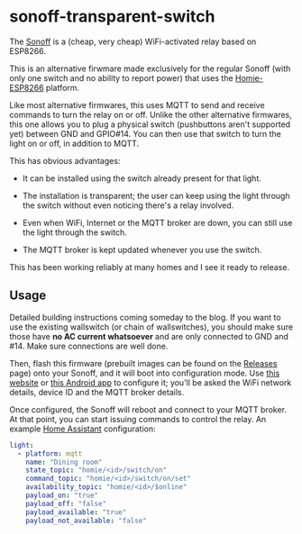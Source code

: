 # sonoff-transparent-switch

The [Sonoff][] is a (cheap, very cheap) WiFi-activated relay based on ESP8266.

This is an alternative firwmare made exclusively for the regular Sonoff (with
only one switch and no ability to report power) that uses the [Homie-ESP8266][]
platform.

Like most alternative firmwares, this uses MQTT to send and receive commands
to turn the relay on or off. Unlike the other alternative firmwares, this one
allows you to plug a physical switch (pushbuttons aren't supported yet) between
GND and GPIO#14. You can then use that switch to turn the light on or off,
in addition to MQTT.

This has obvious advantages:

 - It can be installed using the switch already present for that light.

 - The installation is transparent; the user can keep using the light through
   the switch without even noticing there's a relay involved.

 - Even when WiFi, Internet or the MQTT broker are down, you can still use the
   light through the switch.

 - The MQTT broker is kept updated whenever you use the switch.

This has been working reliably at many homes and I see it ready to release.

## Usage

Detailed building instructions coming someday to the blog. If you want to use
the existing wallswitch (or chain of wallswitches), you should make sure those
have **no AC current whatsoever** and are only connected to GND and #14. Make
sure connections are well done.

Then, flash this firmware (prebuilt images can be found on the [Releases][]
page) onto your Sonoff, and it will boot into configuration mode. Use [this
website](http://setup.homie-esp8266.marvinroger.fr) or
[this Android app](https://build.phonegap.com/apps/1906578/share) to
configure it; you'll be asked the WiFi network details, device ID and the MQTT
broker details.

Once configured, the Sonoff will reboot and connect to your MQTT broker.
At that point, you can start issuing commands to control the relay.
An example [Home Assistant][] configuration:

~~~ yaml
light:
  - platform: mqtt
    name: "Dining room"
    state_topic: "homie/<id>/switch/on"
    command_topic: "homie/<id>/switch/on/set"
    availability_topic: "homie/<id>/$online"
    payload_on: "true"
    payload_off: "false"
    payload_available: "true"
    payload_not_available: "false"
~~~



[Homie-ESP8266]: https://github.com/marvinroger/homie-esp8266
[Sonoff]: https://itead.cc/sonoff-wifi-wireless-switch.html
[Releases]: https://github.com/jmendeth/sonoff-transparent-switch/releases
[Home Assistant]: https://home-assistant.io
